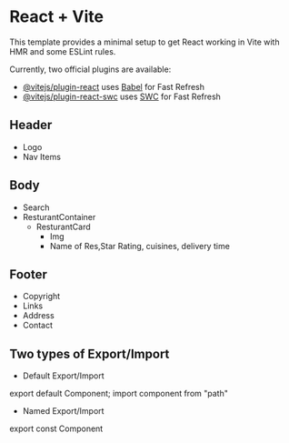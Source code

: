 # React + Vite

This template provides a minimal setup to get React working in Vite with HMR and some ESLint rules.

Currently, two official plugins are available:

- [@vitejs/plugin-react](https://github.com/vitejs/vite-plugin-react/blob/main/packages/plugin-react/README.md) uses [Babel](https://babeljs.io/) for Fast Refresh
- [@vitejs/plugin-react-swc](https://github.com/vitejs/vite-plugin-react-swc) uses [SWC](https://swc.rs/) for Fast Refresh



 ## Header
   - Logo
   - Nav Items
 ## Body
   - Search
   - ResturantContainer
     - ResturantCard
       - Img
       - Name of Res,Star Rating, cuisines, delivery time
 ## Footer
   - Copyright
   - Links
   - Address
   - Contact
 


 ## Two types of Export/Import

  - Default Export/Import

  export default Component;
  import component from "path"

  - Named Export/Import 

  export const Component